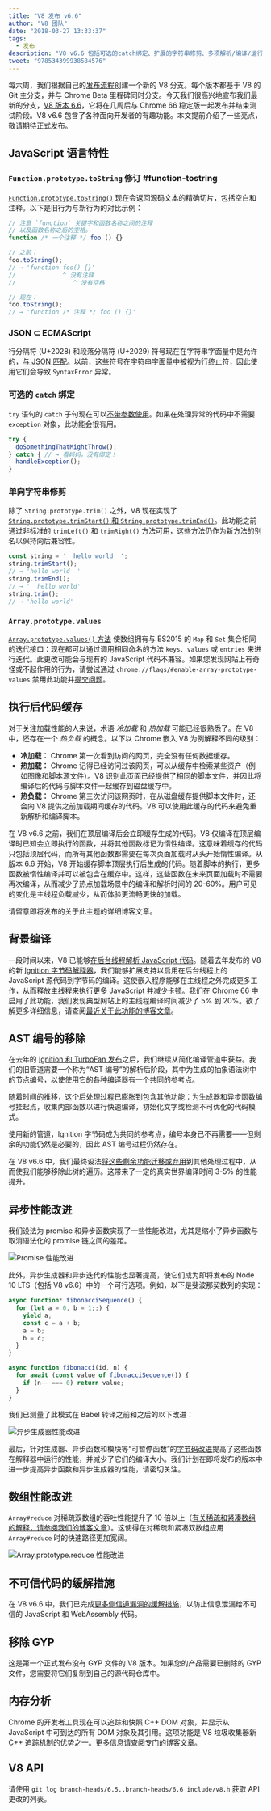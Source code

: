 ```yaml
---
title: "V8 发布 v6.6"
author: "V8 团队"
date: "2018-03-27 13:33:37"
tags: 
  - 发布
description: "V8 v6.6 包括可选的catch绑定、扩展的字符串修剪、多项解析/编译/运行时性能改进等等！"
tweet: "978534399938584576"
---
```

每六周，我们根据自己的[发布流程](/docs/release-process)创建一个新的 V8 分支。每个版本都基于 V8 的 Git 主分支，并与 Chrome Beta 里程碑同时分支。今天我们很高兴地宣布我们最新的分支，[V8 版本 6.6](https://chromium.googlesource.com/v8/v8.git/+log/branch-heads/6.6)，它将在几周后与 Chrome 66 稳定版一起发布并结束测试阶段。V8 v6.6 包含了各种面向开发者的有趣功能。本文提前介绍了一些亮点，敬请期待正式发布。

<!--truncate-->
## JavaScript 语言特性

### `Function.prototype.toString` 修订  #function-tostring

[`Function.prototype.toString()`](/features/function-tostring) 现在会返回源码文本的精确切片，包括空白和注释。以下是旧行为与新行为的对比示例：

```js
// 注意 `function` 关键字和函数名称之间的注释
// 以及函数名称之后的空格。
function /* 一个注释 */ foo () {}

// 之前：
foo.toString();
// → 'function foo() {}'
//             ^ 没有注释
//                ^ 没有空格

// 现在：
foo.toString();
// → 'function /* 注释 */ foo () {}'
```

### JSON ⊂ ECMAScript

行分隔符 (U+2028) 和段落分隔符 (U+2029) 符号现在在字符串字面量中是允许的，[与 JSON 匹配](/features/subsume-json)。以前，这些符号在字符串字面量中被视为行终止符，因此使用它们会导致 `SyntaxError` 异常。

### 可选的 `catch` 绑定

`try` 语句的 `catch` 子句现在可以[不带参数使用](/features/optional-catch-binding)。如果在处理异常的代码中不需要 `exception` 对象，此功能会很有用。

```js
try {
  doSomethingThatMightThrow();
} catch { // → 看妈妈，没有绑定！
  handleException();
}
```

### 单向字符串修剪

除了 `String.prototype.trim()` 之外，V8 现在实现了[`String.prototype.trimStart()` 和 `String.prototype.trimEnd()`](/features/string-trimming)。此功能之前通过非标准的 `trimLeft()` 和 `trimRight()` 方法可用，这些方法仍作为新方法的别名以保持向后兼容性。

```js
const string = '  hello world  ';
string.trimStart();
// → 'hello world  '
string.trimEnd();
// → '  hello world'
string.trim();
// → 'hello world'
```

### `Array.prototype.values`

[`Array.prototype.values()` 方法](https://tc39.es/ecma262/#sec-array.prototype.values) 使数组拥有与 ES2015 的 `Map` 和 `Set` 集合相同的迭代接口：现在都可以通过调用相同命名的方法 `keys`、`values` 或 `entries` 来进行迭代。此更改可能会与现有的 JavaScript 代码不兼容。如果您发现网站上有奇怪或不起作用的行为，请尝试通过 `chrome://flags/#enable-array-prototype-values` 禁用此功能并[提交问题](https://bugs.chromium.org/p/v8/issues/entry?template=Defect+report+from+user)。

## 执行后代码缓存

对于关注加载性能的人来说，术语 _冷加载_ 和 _热加载_ 可能已经很熟悉了。在 V8 中，还存在一个 _热负载_ 的概念。以下以 Chrome 嵌入 V8 为例解释不同的级别：

- **冷加载：** Chrome 第一次看到访问的网页，完全没有任何数据缓存。
- **热加载：** Chrome 记得已经访问过该网页，可以从缓存中检索某些资产（例如图像和脚本源文件）。V8 识别此页面已经提供了相同的脚本文件，并因此将编译后的代码与脚本文件一起缓存到磁盘缓存中。
- **热负载：** Chrome 第三次访问该网页时，在从磁盘缓存提供脚本文件时，还会向 V8 提供之前加载期间缓存的代码。V8 可以使用此缓存的代码来避免重新解析和编译脚本。

在 V8 v6.6 之前，我们在顶层编译后会立即缓存生成的代码。V8 仅编译在顶层编译时已知会立即执行的函数，并将其他函数标记为惰性编译。这意味着缓存的代码只包括顶层代码，而所有其他函数都需要在每次页面加载时从头开始惰性编译。从版本 6.6 开始，V8 开始缓存脚本顶层执行后生成的代码。随着脚本的执行，更多函数被惰性编译并可以被包含在缓存中。这样，这些函数在未来页面加载时不需要再次编译，从而减少了热点加载场景中的编译和解析时间的 20-60%。用户可见的变化是主线程负载减少，从而体验更流畅更快的加载。

请留意即将发布的关于此主题的详细博客文章。

## 背景编译

一段时间以来，V8 已能够[在后台线程解析 JavaScript 代码](https://blog.chromium.org/2015/03/new-javascript-techniques-for-rapid.html)。随着去年发布的 V8 的新 [Ignition 字节码解释器](/blog/launching-ignition-and-turbofan)，我们能够扩展支持以启用在后台线程上的 JavaScript 源代码到字节码的编译。这使嵌入程序能够在主线程之外完成更多工作，从而释放主线程来执行更多 JavaScript 并减少卡顿。我们在 Chrome 66 中启用了此功能，我们发现典型网站上的主线程编译时间减少了 5% 到 20%。欲了解更多详细信息，请查阅[最近关于此功能的博客文章](/blog/background-compilation)。

## AST 编号的移除

在去年的 [Ignition 和 TurboFan 发布](/blog/launching-ignition-and-turbofan)之后，我们继续从简化编译管道中获益。我们的旧管道需要一个称为“AST 编号”的解析后阶段，其中为生成的抽象语法树中的节点编号，以使使用它的各种编译器有一个共同的参考点。

随着时间的推移，这个后处理过程已膨胀到包含其他功能：为生成器和异步函数编号挂起点，收集内部函数以进行快速编译，初始化文字或检测不可优化的代码模式。

使用新的管道，Ignition 字节码成为共同的参考点，编号本身已不再需要——但剩余的功能仍然是必要的，因此 AST 编号过程仍然存在。

在 V8 v6.6 中，我们最终设法[将这些剩余功能迁移或弃用](https://bugs.chromium.org/p/v8/issues/detail?id=7178)到其他处理过程中，从而使我们能够移除此树的遍历。这带来了一定的真实世界编译时间 3-5% 的性能提升。

## 异步性能改进

我们设法为 promise 和异步函数实现了一些性能改进，尤其是缩小了异步函数与取消语法化的 promise 链之间的差距。

![Promise 性能改进](/_img/v8-release-66/promise.svg)

此外，异步生成器和异步迭代的性能也显著提高，使它们成为即将发布的 Node 10 LTS（包括 V8 v6.6）中的一个可行选项。例如，以下是斐波那契数列的实现：

```js
async function* fibonacciSequence() {
  for (let a = 0, b = 1;;) {
    yield a;
    const c = a + b;
    a = b;
    b = c;
  }
}

async function fibonacci(id, n) {
  for await (const value of fibonacciSequence()) {
    if (n-- === 0) return value;
  }
}
```

我们已测量了此模式在 Babel 转译之前和之后的以下改进：

![异步生成器性能改进](/_img/v8-release-66/async-generator.svg)

最后，针对生成器、异步函数和模块等“可暂停函数”的[字节码改进](https://chromium-review.googlesource.com/c/v8/v8/+/866734)提高了这些函数在解释器中运行的性能，并减少了它们的编译大小。我们计划在即将发布的版本中进一步提高异步函数和异步生成器的性能，请密切关注。

## 数组性能改进

`Array#reduce` 对稀疏双数组的吞吐性能提升了 10 倍以上（[有关稀疏和紧凑数组的解释，请参阅我们的博客文章](/blog/elements-kinds)）。这使得在对稀疏和紧凑双数组应用 `Array#reduce` 时的快速路径更加宽阔。

![`Array.prototype.reduce` 性能改进](/_img/v8-release-66/array-reduce.svg)

## 不可信代码的缓解措施

在 V8 v6.6 中，我们已完成[更多侧信道漏洞的缓解措施](/docs/untrusted-code-mitigations)，以防止信息泄漏给不可信的 JavaScript 和 WebAssembly 代码。

## 移除 GYP

这是第一个正式发布没有 GYP 文件的 V8 版本。如果您的产品需要已删除的 GYP 文件，您需要将它们复制到自己的源代码仓库中。

## 内存分析

Chrome 的开发者工具现在可以追踪和快照 C++ DOM 对象，并显示从 JavaScript 中可到达的所有 DOM 对象及其引用。这项功能是 V8 垃圾收集器新 C++ 追踪机制的优势之一。更多信息请查阅[专门的博客文章](/blog/tracing-js-dom)。

## V8 API

请使用 `git log branch-heads/6.5..branch-heads/6.6 include/v8.h` 获取 API 更改的列表。
